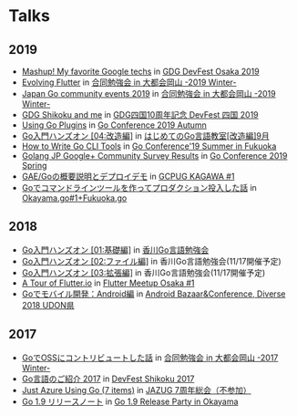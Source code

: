 # Talks

## 2019

- [Mashup! My favorite Google techs](https://talks.godoc.org/github.com/qt-luigi/talks/2019/mashup-my-favorite-google-techs.slide) in [GDG DevFest Osaka 2019](https://gdgosaka.connpass.com/event/150645/)
- [Evolving Flutter](https://talks.godoc.org/github.com/qt-luigi/talks/2019/evolving-flutter.slide) in [合同勉強会 in 大都会岡山 -2019 Winter-](https://gbdaitokai.connpass.com/event/145272/)
- [Japan Go community events 2019](https://talks.godoc.org/github.com/qt-luigi/talks/2019/japan-go-community-events-2019.slide) in [合同勉強会 in 大都会岡山 -2019 Winter-](https://gbdaitokai.connpass.com/event/145272/)
- [GDG Shikoku and me](https://talks.godoc.org/github.com/qt-luigi/talks/2019/gdgshikoku-and-me.slide) in [GDG四国10周年記念 DevFest 四国 2019](https://gdgshikoku.connpass.com/event/152670/)
- [Using Go Plugins](https://talks.godoc.org/github.com/qt-luigi/talks/2019/using-go-plugins.slide) in [Go Conference 2019 Autumn](https://gocon.connpass.com/event/148602/)
- [Go入門ハンズオン [04:改造編]](https://talks.godoc.org/github.com/qt-luigi/talks/2019/go-intro-hands-on-04-remodeling.slide) in [はじめてのGo言語教室[改造編]9月](https://gdgshikoku.connpass.com/event/143932/)
- [How to Write Go CLI Tools](https://talks.godoc.org/github.com/qt-luigi/talks/2019/go-cli-tools.slide) in [Go Conference'19 Summer in Fukuoka](https://fukuokago.connpass.com/event/130797/)
- [Golang JP Google+ Community Survey Results](https://talks.godoc.org/github.com/qt-luigi/talks/2019/survey-results.slide) in [Go Conference 2019 Spring](https://gocon.connpass.com/event/124530/)
- [GAE/Goの概要説明とデプロイデモ](https://talks.godoc.org/github.com/qt-luigi/talks/2019/gae-go-intro-demo.slide) in [GCPUG KAGAWA #1](https://gcpug-kagawa.connpass.com/event/104083/)
- [Goでコマンドラインツールを作ってプロダクション投入した話](https://talks.godoc.org/github.com/qt-luigi/talks/2019/go-cli-production.slide) in [Okayama.go#1+Fukuoka.go](https://okayamago.connpass.com/event/112138/)

## 2018

- [Go入門ハンズオン [01:基礎編]](https://talks.godoc.org/github.com/qt-luigi/talks/2018/go-intro-hands-on-01-basic.slide) in [香川Go言語勉強会](https://gdgshikoku.connpass.com/event/99115/)
- [Go入門ハンズオン [02:ファイル編]](https://talks.godoc.org/github.com/qt-luigi/talks/2018/go-intro-hands-on-02-file.slide) in 香川Go言語勉強会(11/17開催予定)
- [Go入門ハンズオン [03:拡張編]](https://talks.godoc.org/github.com/qt-luigi/talks/2018/go-intro-hands-on-03-extend.slide) in 香川Go言語勉強会(11/17開催予定)
- [A Tour of Flutter.io](https://talks.godoc.org/github.com/qt-luigi/talks/2018/a-tour-of-flutter.io.slide) in [Flutter Meetup Osaka #1](https://flutter-jp.connpass.com/event/89623/)
- [Goでモバイル開発：Android編](https://talks.godoc.org/github.com/qt-luigi/talks/2018/gomobile-android.slide) in [Android Bazaar&Conference, Diverse 2018 UDON県](https://connpass.com/event/69135/)

## 2017

- [GoでOSSにコントリビュートした話](https://talks.godoc.org/github.com/qt-luigi/talks/2017/go-oss-contribute.slide) in [合同勉強会 in 大都会岡山 -2017 Winter-](https://gbdaitokai.connpass.com/event/58025/)
- [Go言語のご紹介 2017](https://talks.godoc.org/github.com/qt-luigi/talks/2017/introduction-of-go-2017.slide) in [DevFest Shikoku 2017](https://gdgshikoku.connpass.com/event/68244/)
- [Just Azure Using Go (7 items)](https://talks.godoc.org/github.com/qt-luigi/talks/2017/just-azure-using-go-7items.slide) in [JAZUG 7周年総会（不参加）](https://jazug.connpass.com/event/64609/)
- [Go 1.9 リリースノート](https://talks.godoc.org/github.com/qt-luigi/talks/2017/go-1.9-release-notes.slide) in [Go 1.9 Release Party in Okayama](https://connpass.com/event/64370/)

